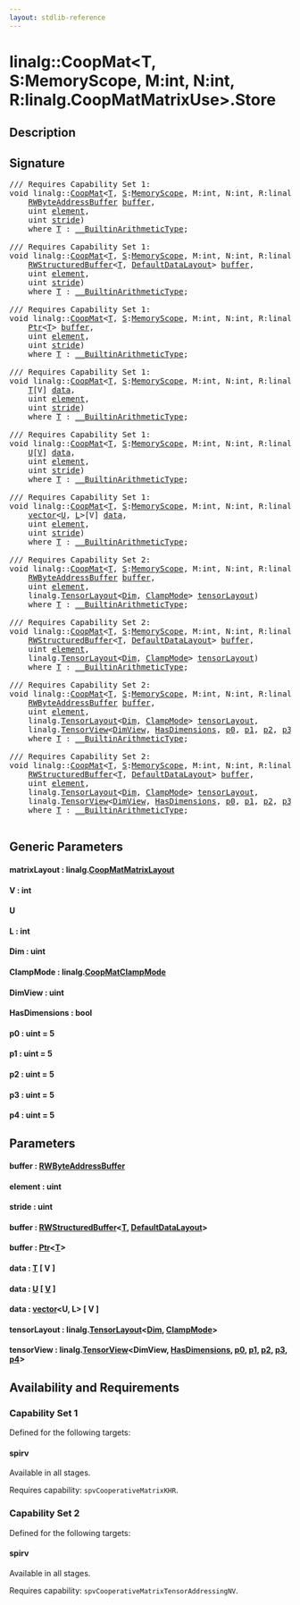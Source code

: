 ```yaml
---
layout: stdlib-reference
---
```


# linalg::CoopMat\<T, S:MemoryScope, M:int, N:int, R:linalg\.CoopMatMatrixUse\>\.Store

## Description





## Signature 

<pre>
/// Requires Capability Set 1:
<span class="code_keyword">void</span> linalg::<a href="index.html" class="code_type">CoopMat</a>&lt;<a href="index.html#typeparam-T" class="code_type">T</a>, <a href="index.html#decl-S" class="code_var">S</a>:<a href="../memoryscope-06/index.html" class="code_type">MemoryScope</a>, M:<span class="code_keyword">int</span>, N:<span class="code_keyword">int</span>, R:linalg.<a href="../coopmatmatrixuse-047d/index.html" class="code_type">CoopMatMatrixUse</a>&gt;.<a href="store-0.html">Store</a>&lt;<a href="store-0.html#decl-matrixLayout" class="code_var">matrixLayout</a>:linalg.<a href="../coopmatmatrixlayout-047d/index.html" class="code_type">CoopMatMatrixLayout</a>&gt;(
    <a href="../rwbyteaddressbuffer-0126d/index.html" class="code_type">RWByteAddressBuffer</a> <a href="store-0.html#decl-buffer" class="code_param">buffer</a>,
    <span class="code_keyword">uint</span> <a href="store-0.html#decl-element" class="code_param">element</a>,
    <span class="code_keyword">uint</span> <a href="store-0.html#decl-stride" class="code_param">stride</a>)
    <span class='code_keyword'>where</span> <a href="index.html#typeparam-T" class="code_type">T</a> : <a href="../../interfaces/0_builtinarithmetictype-029j/index.html" class="code_type">__BuiltinArithmeticType</a>;

/// Requires Capability Set 1:
<span class="code_keyword">void</span> linalg::<a href="index.html" class="code_type">CoopMat</a>&lt;<a href="index.html#typeparam-T" class="code_type">T</a>, <a href="index.html#decl-S" class="code_var">S</a>:<a href="../memoryscope-06/index.html" class="code_type">MemoryScope</a>, M:<span class="code_keyword">int</span>, N:<span class="code_keyword">int</span>, R:linalg.<a href="../coopmatmatrixuse-047d/index.html" class="code_type">CoopMatMatrixUse</a>&gt;.<a href="store-0.html">Store</a>&lt;<a href="store-0.html#decl-matrixLayout" class="code_var">matrixLayout</a>:linalg.<a href="../coopmatmatrixlayout-047d/index.html" class="code_type">CoopMatMatrixLayout</a>&gt;(
    <a href="../rwstructuredbuffer-012c/index.html" class="code_type">RWStructuredBuffer</a>&lt;<a href="index.html#typeparam-T" class="code_type">T</a>, <a href="../defaultdatalayout-07b/index.html" class="code_type">DefaultDataLayout</a>&gt; <a href="store-0.html#decl-buffer" class="code_param">buffer</a>,
    <span class="code_keyword">uint</span> <a href="store-0.html#decl-element" class="code_param">element</a>,
    <span class="code_keyword">uint</span> <a href="store-0.html#decl-stride" class="code_param">stride</a>)
    <span class='code_keyword'>where</span> <a href="index.html#typeparam-T" class="code_type">T</a> : <a href="../../interfaces/0_builtinarithmetictype-029j/index.html" class="code_type">__BuiltinArithmeticType</a>;

/// Requires Capability Set 1:
<span class="code_keyword">void</span> linalg::<a href="index.html" class="code_type">CoopMat</a>&lt;<a href="index.html#typeparam-T" class="code_type">T</a>, <a href="index.html#decl-S" class="code_var">S</a>:<a href="../memoryscope-06/index.html" class="code_type">MemoryScope</a>, M:<span class="code_keyword">int</span>, N:<span class="code_keyword">int</span>, R:linalg.<a href="../coopmatmatrixuse-047d/index.html" class="code_type">CoopMatMatrixUse</a>&gt;.<a href="store-0.html">Store</a>&lt;<a href="store-0.html#decl-matrixLayout" class="code_var">matrixLayout</a>:linalg.<a href="../coopmatmatrixlayout-047d/index.html" class="code_type">CoopMatMatrixLayout</a>&gt;(
    <a href="../ptr-0/index.html" class="code_type">Ptr</a>&lt;<a href="index.html#typeparam-T" class="code_type">T</a>&gt; <a href="store-0.html#decl-buffer" class="code_param">buffer</a>,
    <span class="code_keyword">uint</span> <a href="store-0.html#decl-element" class="code_param">element</a>,
    <span class="code_keyword">uint</span> <a href="store-0.html#decl-stride" class="code_param">stride</a>)
    <span class='code_keyword'>where</span> <a href="index.html#typeparam-T" class="code_type">T</a> : <a href="../../interfaces/0_builtinarithmetictype-029j/index.html" class="code_type">__BuiltinArithmeticType</a>;

/// Requires Capability Set 1:
<span class="code_keyword">void</span> linalg::<a href="index.html" class="code_type">CoopMat</a>&lt;<a href="index.html#typeparam-T" class="code_type">T</a>, <a href="index.html#decl-S" class="code_var">S</a>:<a href="../memoryscope-06/index.html" class="code_type">MemoryScope</a>, M:<span class="code_keyword">int</span>, N:<span class="code_keyword">int</span>, R:linalg.<a href="../coopmatmatrixuse-047d/index.html" class="code_type">CoopMatMatrixUse</a>&gt;.<a href="store-0.html">Store</a>&lt;<a href="store-0.html#decl-matrixLayout" class="code_var">matrixLayout</a>:linalg.<a href="../coopmatmatrixlayout-047d/index.html" class="code_type">CoopMatMatrixLayout</a>, V:<span class="code_keyword">int</span>&gt;(
    <a href="index.html#typeparam-T" class="code_type">T</a>[V] <a href="store-0.html#decl-data" class="code_param">data</a>,
    <span class="code_keyword">uint</span> <a href="store-0.html#decl-element" class="code_param">element</a>,
    <span class="code_keyword">uint</span> <a href="store-0.html#decl-stride" class="code_param">stride</a>)
    <span class='code_keyword'>where</span> <a href="index.html#typeparam-T" class="code_type">T</a> : <a href="../../interfaces/0_builtinarithmetictype-029j/index.html" class="code_type">__BuiltinArithmeticType</a>;

/// Requires Capability Set 1:
<span class="code_keyword">void</span> linalg::<a href="index.html" class="code_type">CoopMat</a>&lt;<a href="index.html#typeparam-T" class="code_type">T</a>, <a href="index.html#decl-S" class="code_var">S</a>:<a href="../memoryscope-06/index.html" class="code_type">MemoryScope</a>, M:<span class="code_keyword">int</span>, N:<span class="code_keyword">int</span>, R:linalg.<a href="../coopmatmatrixuse-047d/index.html" class="code_type">CoopMatMatrixUse</a>&gt;.<a href="store-0.html">Store</a>&lt;<a href="store-0.html#decl-matrixLayout" class="code_var">matrixLayout</a>:linalg.<a href="../coopmatmatrixlayout-047d/index.html" class="code_type">CoopMatMatrixLayout</a>, U, V:<span class="code_keyword">int</span>&gt;(
    <a href="store-0.html#typeparam-U" class="code_type">U</a>[<a href="store-0.html#decl-V" class="code_var">V</a>] <a href="store-0.html#decl-data" class="code_param">data</a>,
    <span class="code_keyword">uint</span> <a href="store-0.html#decl-element" class="code_param">element</a>,
    <span class="code_keyword">uint</span> <a href="store-0.html#decl-stride" class="code_param">stride</a>)
    <span class='code_keyword'>where</span> <a href="index.html#typeparam-T" class="code_type">T</a> : <a href="../../interfaces/0_builtinarithmetictype-029j/index.html" class="code_type">__BuiltinArithmeticType</a>;

/// Requires Capability Set 1:
<span class="code_keyword">void</span> linalg::<a href="index.html" class="code_type">CoopMat</a>&lt;<a href="index.html#typeparam-T" class="code_type">T</a>, <a href="index.html#decl-S" class="code_var">S</a>:<a href="../memoryscope-06/index.html" class="code_type">MemoryScope</a>, M:<span class="code_keyword">int</span>, N:<span class="code_keyword">int</span>, R:linalg.<a href="../coopmatmatrixuse-047d/index.html" class="code_type">CoopMatMatrixUse</a>&gt;.<a href="store-0.html">Store</a>&lt;<a href="store-0.html#decl-matrixLayout" class="code_var">matrixLayout</a>:linalg.<a href="../coopmatmatrixlayout-047d/index.html" class="code_type">CoopMatMatrixLayout</a>, U, V:<span class="code_keyword">int</span>, L:<span class="code_keyword">int</span>&gt;(
    <a href="../vector/index.html" class="code_type">vector</a>&lt;<a href="store-0.html#typeparam-U" class="code_type">U</a>, <a href="store-0.html#decl-L" class="code_var">L</a>&gt;[V] <a href="store-0.html#decl-data" class="code_param">data</a>,
    <span class="code_keyword">uint</span> <a href="store-0.html#decl-element" class="code_param">element</a>,
    <span class="code_keyword">uint</span> <a href="store-0.html#decl-stride" class="code_param">stride</a>)
    <span class='code_keyword'>where</span> <a href="index.html#typeparam-T" class="code_type">T</a> : <a href="../../interfaces/0_builtinarithmetictype-029j/index.html" class="code_type">__BuiltinArithmeticType</a>;

/// Requires Capability Set 2:
<span class="code_keyword">void</span> linalg::<a href="index.html" class="code_type">CoopMat</a>&lt;<a href="index.html#typeparam-T" class="code_type">T</a>, <a href="index.html#decl-S" class="code_var">S</a>:<a href="../memoryscope-06/index.html" class="code_type">MemoryScope</a>, M:<span class="code_keyword">int</span>, N:<span class="code_keyword">int</span>, R:linalg.<a href="../coopmatmatrixuse-047d/index.html" class="code_type">CoopMatMatrixUse</a>&gt;.<a href="store-0.html">Store</a>&lt;<a href="store-0.html#decl-Dim" class="code_var">Dim</a>:<span class="code_keyword">uint</span>, <a href="store-0.html#decl-ClampMode" class="code_var">ClampMode</a>:linalg.<a href="../coopmatclampmode-047c/index.html" class="code_type">CoopMatClampMode</a>&gt;(
    <a href="../rwbyteaddressbuffer-0126d/index.html" class="code_type">RWByteAddressBuffer</a> <a href="store-0.html#decl-buffer" class="code_param">buffer</a>,
    <span class="code_keyword">uint</span> <a href="store-0.html#decl-element" class="code_param">element</a>,
    linalg.<a href="../tensorlayout-06/index.html" class="code_type">TensorLayout</a>&lt;<a href="store-0.html#decl-Dim" class="code_var">Dim</a>, <a href="store-0.html#decl-ClampMode" class="code_var">ClampMode</a>&gt; <a href="store-0.html#decl-tensorLayout" class="code_param">tensorLayout</a>)
    <span class='code_keyword'>where</span> <a href="index.html#typeparam-T" class="code_type">T</a> : <a href="../../interfaces/0_builtinarithmetictype-029j/index.html" class="code_type">__BuiltinArithmeticType</a>;

/// Requires Capability Set 2:
<span class="code_keyword">void</span> linalg::<a href="index.html" class="code_type">CoopMat</a>&lt;<a href="index.html#typeparam-T" class="code_type">T</a>, <a href="index.html#decl-S" class="code_var">S</a>:<a href="../memoryscope-06/index.html" class="code_type">MemoryScope</a>, M:<span class="code_keyword">int</span>, N:<span class="code_keyword">int</span>, R:linalg.<a href="../coopmatmatrixuse-047d/index.html" class="code_type">CoopMatMatrixUse</a>&gt;.<a href="store-0.html">Store</a>&lt;<a href="store-0.html#decl-Dim" class="code_var">Dim</a>:<span class="code_keyword">uint</span>, <a href="store-0.html#decl-ClampMode" class="code_var">ClampMode</a>:linalg.<a href="../coopmatclampmode-047c/index.html" class="code_type">CoopMatClampMode</a>&gt;(
    <a href="../rwstructuredbuffer-012c/index.html" class="code_type">RWStructuredBuffer</a>&lt;<a href="index.html#typeparam-T" class="code_type">T</a>, <a href="../defaultdatalayout-07b/index.html" class="code_type">DefaultDataLayout</a>&gt; <a href="store-0.html#decl-buffer" class="code_param">buffer</a>,
    <span class="code_keyword">uint</span> <a href="store-0.html#decl-element" class="code_param">element</a>,
    linalg.<a href="../tensorlayout-06/index.html" class="code_type">TensorLayout</a>&lt;<a href="store-0.html#decl-Dim" class="code_var">Dim</a>, <a href="store-0.html#decl-ClampMode" class="code_var">ClampMode</a>&gt; <a href="store-0.html#decl-tensorLayout" class="code_param">tensorLayout</a>)
    <span class='code_keyword'>where</span> <a href="index.html#typeparam-T" class="code_type">T</a> : <a href="../../interfaces/0_builtinarithmetictype-029j/index.html" class="code_type">__BuiltinArithmeticType</a>;

/// Requires Capability Set 2:
<span class="code_keyword">void</span> linalg::<a href="index.html" class="code_type">CoopMat</a>&lt;<a href="index.html#typeparam-T" class="code_type">T</a>, <a href="index.html#decl-S" class="code_var">S</a>:<a href="../memoryscope-06/index.html" class="code_type">MemoryScope</a>, M:<span class="code_keyword">int</span>, N:<span class="code_keyword">int</span>, R:linalg.<a href="../coopmatmatrixuse-047d/index.html" class="code_type">CoopMatMatrixUse</a>&gt;.<a href="store-0.html">Store</a>&lt;<a href="store-0.html#decl-Dim" class="code_var">Dim</a>:<span class="code_keyword">uint</span>, <a href="store-0.html#decl-ClampMode" class="code_var">ClampMode</a>:linalg.<a href="../coopmatclampmode-047c/index.html" class="code_type">CoopMatClampMode</a>, DimView:<span class="code_keyword">uint</span>, HasDimensions:<span class="code_keyword">bool</span>, p0:<span class="code_keyword">uint</span>, p1:<span class="code_keyword">uint</span>, p2:<span class="code_keyword">uint</span>, p3:<span class="code_keyword">uint</span>, p4:<span class="code_keyword">uint</span>&gt;(
    <a href="../rwbyteaddressbuffer-0126d/index.html" class="code_type">RWByteAddressBuffer</a> <a href="store-0.html#decl-buffer" class="code_param">buffer</a>,
    <span class="code_keyword">uint</span> <a href="store-0.html#decl-element" class="code_param">element</a>,
    linalg.<a href="../tensorlayout-06/index.html" class="code_type">TensorLayout</a>&lt;<a href="store-0.html#decl-Dim" class="code_var">Dim</a>, <a href="store-0.html#decl-ClampMode" class="code_var">ClampMode</a>&gt; <a href="store-0.html#decl-tensorLayout" class="code_param">tensorLayout</a>,
    linalg.<a href="../tensorview-06/index.html" class="code_type">TensorView</a>&lt;<a href="store-0.html#decl-DimView" class="code_var">DimView</a>, <a href="store-0.html#decl-HasDimensions" class="code_var">HasDimensions</a>, <a href="store-0.html#decl-p0" class="code_var">p0</a>, <a href="store-0.html#decl-p1" class="code_var">p1</a>, <a href="store-0.html#decl-p2" class="code_var">p2</a>, <a href="store-0.html#decl-p3" class="code_var">p3</a>, <a href="store-0.html#decl-p4" class="code_var">p4</a>&gt; <a href="store-0.html#decl-tensorView" class="code_param">tensorView</a>)
    <span class='code_keyword'>where</span> <a href="index.html#typeparam-T" class="code_type">T</a> : <a href="../../interfaces/0_builtinarithmetictype-029j/index.html" class="code_type">__BuiltinArithmeticType</a>;

/// Requires Capability Set 2:
<span class="code_keyword">void</span> linalg::<a href="index.html" class="code_type">CoopMat</a>&lt;<a href="index.html#typeparam-T" class="code_type">T</a>, <a href="index.html#decl-S" class="code_var">S</a>:<a href="../memoryscope-06/index.html" class="code_type">MemoryScope</a>, M:<span class="code_keyword">int</span>, N:<span class="code_keyword">int</span>, R:linalg.<a href="../coopmatmatrixuse-047d/index.html" class="code_type">CoopMatMatrixUse</a>&gt;.<a href="store-0.html">Store</a>&lt;<a href="store-0.html#decl-Dim" class="code_var">Dim</a>:<span class="code_keyword">uint</span>, <a href="store-0.html#decl-ClampMode" class="code_var">ClampMode</a>:linalg.<a href="../coopmatclampmode-047c/index.html" class="code_type">CoopMatClampMode</a>, DimView:<span class="code_keyword">uint</span>, HasDimensions:<span class="code_keyword">bool</span>, p0:<span class="code_keyword">uint</span>, p1:<span class="code_keyword">uint</span>, p2:<span class="code_keyword">uint</span>, p3:<span class="code_keyword">uint</span>, p4:<span class="code_keyword">uint</span>&gt;(
    <a href="../rwstructuredbuffer-012c/index.html" class="code_type">RWStructuredBuffer</a>&lt;<a href="index.html#typeparam-T" class="code_type">T</a>, <a href="../defaultdatalayout-07b/index.html" class="code_type">DefaultDataLayout</a>&gt; <a href="store-0.html#decl-buffer" class="code_param">buffer</a>,
    <span class="code_keyword">uint</span> <a href="store-0.html#decl-element" class="code_param">element</a>,
    linalg.<a href="../tensorlayout-06/index.html" class="code_type">TensorLayout</a>&lt;<a href="store-0.html#decl-Dim" class="code_var">Dim</a>, <a href="store-0.html#decl-ClampMode" class="code_var">ClampMode</a>&gt; <a href="store-0.html#decl-tensorLayout" class="code_param">tensorLayout</a>,
    linalg.<a href="../tensorview-06/index.html" class="code_type">TensorView</a>&lt;<a href="store-0.html#decl-DimView" class="code_var">DimView</a>, <a href="store-0.html#decl-HasDimensions" class="code_var">HasDimensions</a>, <a href="store-0.html#decl-p0" class="code_var">p0</a>, <a href="store-0.html#decl-p1" class="code_var">p1</a>, <a href="store-0.html#decl-p2" class="code_var">p2</a>, <a href="store-0.html#decl-p3" class="code_var">p3</a>, <a href="store-0.html#decl-p4" class="code_var">p4</a>&gt; <a href="store-0.html#decl-tensorView" class="code_param">tensorView</a>)
    <span class='code_keyword'>where</span> <a href="index.html#typeparam-T" class="code_type">T</a> : <a href="../../interfaces/0_builtinarithmetictype-029j/index.html" class="code_type">__BuiltinArithmeticType</a>;

</pre>

## Generic Parameters

####  <a id="decl-matrixLayout"></a>matrixLayout  : linalg\.[CoopMatMatrixLayout](../coopmatmatrixlayout-047d/index.html)
####  <a id="decl-V"></a>V  : int
####  <a id="typeparam-U"></a>U
####  <a id="decl-L"></a>L  : int
####  <a id="decl-Dim"></a>Dim  : uint
####  <a id="decl-ClampMode"></a>ClampMode  : linalg\.[CoopMatClampMode](../coopmatclampmode-047c/index.html)
####  <a id="decl-DimView"></a>DimView  : uint
####  <a id="decl-HasDimensions"></a>HasDimensions  : bool
####  <a id="decl-p0"></a>p0  : uint = 5
####  <a id="decl-p1"></a>p1  : uint = 5
####  <a id="decl-p2"></a>p2  : uint = 5
####  <a id="decl-p3"></a>p3  : uint = 5
####  <a id="decl-p4"></a>p4  : uint = 5

## Parameters

####  <a id="decl-buffer"></a>buffer  : [RWByteAddressBuffer](../rwbyteaddressbuffer-0126d/index.html)
####  <a id="decl-element"></a>element  : uint
####  <a id="decl-stride"></a>stride  : uint
####  <a id="decl-buffer"></a>buffer  : [RWStructuredBuffer](../rwstructuredbuffer-012c/index.html)\<[T](../rwstructuredbuffer-012c/index.html#typeparam-T), [DefaultDataLayout](../defaultdatalayout-07b/index.html)\>
####  <a id="decl-buffer"></a>buffer  : [Ptr](../ptr-0/index.html)\<[T](../ptr-0/index.html#typeparam-T)\>
####  <a id="decl-data"></a>data  : [T](index.html#typeparam-T) \[ V \]
####  <a id="decl-data"></a>data  : [U](store-0.html#typeparam-U) \[ [V](store-0.html#decl-V) \]
####  <a id="decl-data"></a>data  : [vector](../vector/index.html)\<U, L\> \[ V \]
####  <a id="decl-tensorLayout"></a>tensorLayout  : linalg\.[TensorLayout](../tensorlayout-06/index.html)\<[Dim](../tensorlayout-06/index.html#decl-Dim), [ClampMode](../tensorlayout-06/index.html#decl-ClampMode)\>
####  <a id="decl-tensorView"></a>tensorView  : linalg\.[TensorView](../tensorview-06/index.html)\<DimView, [HasDimensions](../tensorview-06/index.html#decl-HasDimensions), [p0](../tensorview-06/index.html#decl-p0), [p1](../tensorview-06/index.html#decl-p1), [p2](../tensorview-06/index.html#decl-p2), [p3](../tensorview-06/index.html#decl-p3), [p4](../tensorview-06/index.html#decl-p4)\>

## Availability and Requirements

### Capability Set 1

Defined for the following targets:

#### spirv
Available in all stages.

Requires capability: `spvCooperativeMatrixKHR`.

### Capability Set 2

Defined for the following targets:

#### spirv
Available in all stages.

Requires capability: `spvCooperativeMatrixTensorAddressingNV`.


